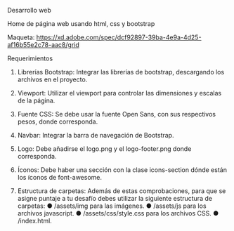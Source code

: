 Desarrollo web

Home de página web usando html, css y bootstrap


Maqueta: https://xd.adobe.com/spec/dcf92897-39ba-4e9a-4d25-af16b55e2c78-aac8/grid

Requerimientos

1. Librerías Bootstrap: Integrar las librerías de bootstrap, descargando los archivos en
el proyecto.

2. Viewport: Utilizar el viewport para controlar las dimensiones y escalas de la página.

3. Fuente CSS: Se debe usar la fuente Open Sans, con sus respectivos pesos, donde
corresponda.

4. Navbar: Integrar la barra de navegación de Bootstrap.

5. Logo: Debe añadirse el logo.png y el logo-footer.png donde corresponda.

6. Íconos: Debe haber una sección con la clase icons-section dónde están los íconos de
font-awesome.

7. Estructura de carpetas: Además de estas comprobaciones, para que se asigne
puntaje a tu desafío debes utilizar la siguiente estructura de carpetas:
● /assets/img para las imágenes.
● /assets/js para los archivos javascript.
● /assets/css/style.css para los archivos CSS.
● /index.html.
